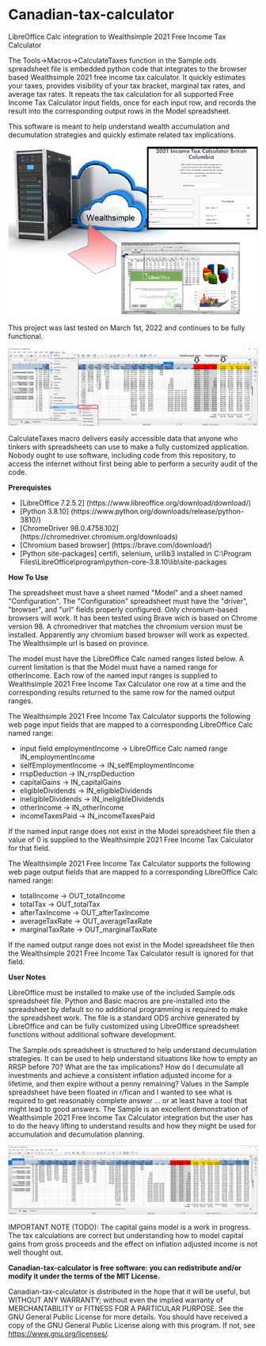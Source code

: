 # Canadian-tax-calculator
LibreOffice Calc integration to Wealthsimple 2021 Free Income Tax Calculator

The Tools->Macros->CalculateTaxes function in the Sample.ods spreadsheet file is embedded python code that integrates to the browser based Wealthsimple 2021 free income tax calculator. It quickly estimates your taxes, provides visibility of your tax bracket, marginal tax rates, and average tax rates. It repeats the tax calculation for all supported Free Income Tax Calculator input fields, once for each input row, and records the result into the corresponding output rows in the Model spreadsheet.

This software is meant to help understand wealth accumulation and decumulation strategies and quickly estimate related tax implications.

![Figure 1: CalculateTaxes](Documentation/MediaPreview.png?raw=True "Figure 1: CalculateTaxes")

This project was last tested on March 1st, 2022 and continues to be fully functional. 

![Figure 2: Run the CalculateTaxes Python Macro](Documentation/ToolMenuMacros.png?raw=True "Figure 2: Run the CalculateTaxes Python Macro")

CalculateTaxes macro delivers easily accessible data that anyone who tinkers with spreadsheets can use to make a fully customized application. Nobody ought to use software, including code from this repository, to access the internet without first being able to perform a security audit of the code.

**Prerequistes**

<ul>
   <li>[LibreOffice 7.2.5.2] (https://www.libreoffice.org/download/download/)</li>
   <li>[Python 3.8.10] (https://www.python.org/downloads/release/python-3810/)</li>
   <li>[ChromeDriver 98.0.4758.102] (https://chromedriver.chromium.org/downloads)</li>
   <li>[Chromium based browser] (https://brave.com/download/)</li>
   <li>[Python site-packages] certifi, selenium, urllib3 installed in C:\Program Files\LibreOffice\program\python-core-3.8.10\lib\site-packages</li>
</ul>

**How To Use**

The spreadsheet must have a sheet named "Model" and a sheet named "Configuration". The "Configuration" spreadsheet must have the "driver", "browser", and "url" fields properly configured. Only chromium-based browsers will work. It has been tested using Brave wich is based on Chrome version 98. A chromedriver that matches the chromium version must be installed. Apparently any chromium based browser will work as expected. The Wealthsimple url is based on province.

The model must have the LibreOffice Calc named ranges listed below. A current limitation is that the Model must have a named range for otherIncome. Each row of the named input ranges is supplied to Wealthsimple 2021 Free Income Tax Calculator one row at a time and the corresponding results returned to the same row for the named output ranges.

The Wealthsimple 2021 Free Income Tax Calculator supports the following web page input fields that are mapped to a corresponding LibreOffice Calc named range:
* input field employmentIncome -> LibreOffice Calc named range IN_employmentIncome
* selfEmploymentIncome -> IN_selfEmploymentIncome
* rrspDeduction -> IN_rrspDeduction
* capitalGains -> IN_capitalGains
* eligibleDividends -> IN_eligibleDividends
* ineligibleDividends -> IN_ineligibleDividends
* otherIncome -> IN_otherIncome
* incomeTaxesPaid -> IN_incomeTaxesPaid

If the named input range does not exist in the Model spreadsheet file then a value of 0 is supplied to the Wealthsimple 2021 Free Income Tax Calculator for that field.

The Wealthsimple 2021 Free Income Tax Calculator supports the following web page output fields that are mapped to a corresponding LibreOffice Calc named range:
* totalIncome -> OUT_totalIncome
* totalTax -> OUT_totalTax
* afterTaxIncome -> OUT_afterTaxIncome
* averageTaxRate -> OUT_averageTaxRate
* marginalTaxRate -> OUT_marginalTaxRate

If the named output range does not exist in the Model spreadsheet file then the Wealthsimple 2021 Free Income Tax Calculator result is ignored for that field.

**User Notes**

LibreOffice must be installed to make use of the included Sample.ods spreadsheet file. Python and Basic macros are pre-installed into the spreadsheet by default so no additional programming is required to make the spreadsheet work. The file is a standard ODS archive generated by LibreOffice and can be fully customized using LibreOffice spreadsheet functions without additional software development.

The Sample.ods spreadsheet is structured to help understand decumulation strategies. It can be used to help understand situations like how to empty an RRSP before 70? What are the tax implications? How do I decumulate all investments and achieve a consistent inflation adjusted income for a lifetime, and then expire without a penny remaining? Values in the Sample spreadsheet have been floated in r/fican and I wanted to see what is required to get reasonably complete answer ... or at least have a tool that might lead to good answers. The Sample is an excellent demonstration of Wealthsimple 2021 Free Income Tax Calculator integration but the user has to do the heavy lifting to understand results and how they might be used for accumulation and decumulation planning.

![Figure 3: A consistent inflation adjusted lifetime income, and then expire without a penny example](Documentation/SampleSpreadsheet.png?raw=True "Figure 3: A consistent inflation adjusted lifetime income, and then expire without a penny example")

IMPORTANT NOTE (TODO): The capital gains model is a work in progress. The tax calculations are correct but understanding how to model capital gains from gross proceeds and the effect on inflation adjusted income is not well thought out.

**Canadian-tax-calculator is free software: you can redistribute and/or modify it under the terms of the MIT License.**

Canadian-tax-calculator is distributed in the hope that it will be useful, but WITHOUT ANY WARRANTY; without even the implied warranty of MERCHANTABILITY or FITNESS FOR A PARTICULAR PURPOSE.  See the GNU General Public License for more details. You should have received a copy of the GNU General Public License along with this program.  If not, see https://www.gnu.org/licenses/.
